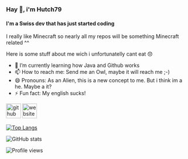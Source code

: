 ### Hay 👋, i'm Hutch79
#### I'm a Swiss dev that has just started coding
I really like Minecraft so nearly all my repos will be something Minecraft related ^^


Here is some stuff about me wich i unfortunatelly cant eat 😞

- 🌱 I’m currently learning how Java and Github works 
- 📫 How to reach me: Send me an Owl, maybe it will reach me ;-) 
- 😄 Pronouns: As an Alien, this is a new concept to me. But i think im a he. Maybe a it? 
- ⚡ Fun fact: My english sucks! 


[<img src='https://cdn.jsdelivr.net/npm/simple-icons@3.0.1/icons/github.svg' alt='github' height='40'>](https://github.com/Hutch79)  [<img src='https://cdn.jsdelivr.net/npm/simple-icons@3.0.1/icons/icloud.svg' alt='website' height='40'>](Hucth79.ch)  

[![Top Langs](https://github-readme-stats.vercel.app/api/top-langs/?username=Hutch79)](https://github.com/anuraghazra/github-readme-stats)

![GitHub stats](https://github-readme-stats.vercel.app/api?username=Hutch79&show_icons=true&count_private=true)  

![Profile views](https://gpvc.arturio.dev/Hutch79)  
